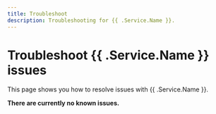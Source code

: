 ```yaml
---
title: Troubleshoot
description: Troubleshooting for {{ .Service.Name }}.
---
```


# Troubleshoot {{ .Service.Name }} issues

This page shows you how to resolve issues with {{ .Service.Name }}.

**There are currently no known issues.**
